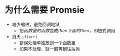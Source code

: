 # 为什么需要 Promsie
- 减少缩进，避免回调地狱
  - 把*函数里的函数*变成*then下面的then*，即链式调用
- 消灭 `if(err)`
  - 错误处理单独放到一个函数里
  - 如果不处理，就一直等到往后抛
